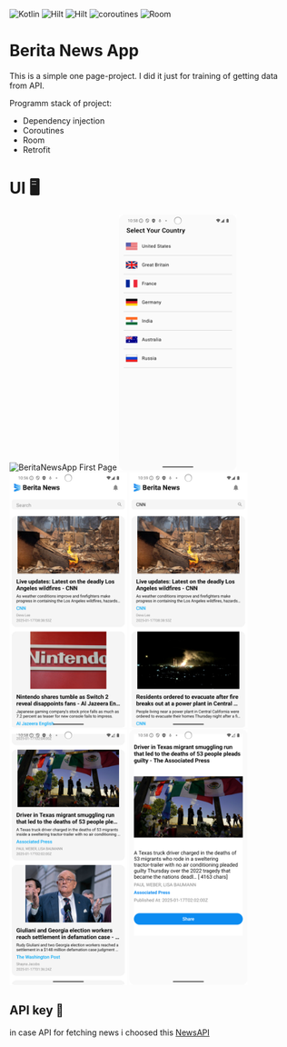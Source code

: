 ![Kotlin](https://img.shields.io/badge/kotlin-%237F52FF.svg?style=for-the-badge&logo=kotlin&logoColor=white) ![Hilt](https://img.shields.io/badge/hilt-%237F52FF.svg?style=for-the-badge&logo=hilt&logoColor=white) ![Hilt](https://img.shields.io/badge/retrofit-ffc000.svg?style=for-the-badge&logo=retrofit&logoColor=white) ![coroutines](https://img.shields.io/badge/coroutines-ff00c0.svg?style=for-the-badge&logo=coroutines&logoColor=white) ![Room](https://img.shields.io/badge/room-3f00ff.svg?style=for-the-badge&logo=coroutines&logoColor=white)  
# Berita News App 

This is a simple one page-project. I did it just for training of getting data from API. 

Programm stack of project:
- Dependency injection
- Coroutines
- Room
- Retrofit


# UI 🖥

<img alt="BeritaNewsApp First Page" height="450px" src="https://github.com/MishaNikolaev/BeritaNews/blob/master/assets/Screenshot_20250118_175801.png" /> <img alt="BeritaNewsApp Country Page" height="450px" src="https://github.com/MishaNikolaev/BeritaNews/blob/master/assets/Screenshot_20250118_175814.png" />
<img alt="BeritaNewsApp Main Page" height="450px" src="https://github.com/MishaNikolaev/BeritaNews/blob/master/assets/Screenshot_20250118_175713.png" /> <img alt="BeritaNewsApp Search Page" height="450px" src="https://github.com/MishaNikolaev/BeritaNews/blob/master/assets/Screenshot_20250118_175953.png" />
<img alt="BeritaNewsApp Listing Pages" height="450px" src="https://github.com/MishaNikolaev/BeritaNews/blob/master/assets/Screenshot_20250118_175849.png" /> <img alt="BeritaNewsApp Detail Page" height="450px" src="https://github.com/MishaNikolaev/BeritaNews/blob/master/assets/Screenshot_20250118_175905.png" />



## API key 🔑
in case API for fetching news i choosed this [NewsAPI](https://newsapi.org/)
